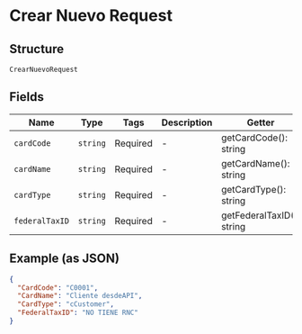 
# Crear Nuevo Request

## Structure

`CrearNuevoRequest`

## Fields

| Name | Type | Tags | Description | Getter | Setter |
|  --- | --- | --- | --- | --- | --- |
| `cardCode` | `string` | Required | - | getCardCode(): string | setCardCode(string cardCode): void |
| `cardName` | `string` | Required | - | getCardName(): string | setCardName(string cardName): void |
| `cardType` | `string` | Required | - | getCardType(): string | setCardType(string cardType): void |
| `federalTaxID` | `string` | Required | - | getFederalTaxID(): string | setFederalTaxID(string federalTaxID): void |

## Example (as JSON)

```json
{
  "CardCode": "C0001",
  "CardName": "Cliente desdeAPI",
  "CardType": "cCustomer",
  "FederalTaxID": "NO TIENE RNC"
}
```

